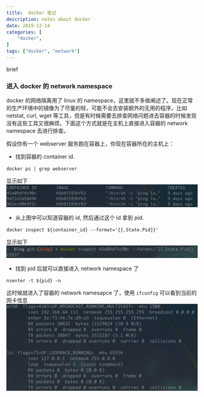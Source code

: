 ```yaml
---
title:  docker 笔记
description: notes about docker
date: 2019-12-14
categories: [
    "docker",
]
tags: ["docker", "network"]
---
```


brief
<!--more-->

### 进入 docker 的 network namespace 
docker 的网络隔离用了 linux 的 namespace，这里就不多做阐述了。现在正常的生产环境中的镜像为了尽量的轻，可能不会去安装额外的无用的程序，比如 netstat, curl, wget 等工具，但是有时候需要去排查网络问题进去容器的时候发现没有这些工具又很麻烦，下面这个方式就是在主机上直接进入容器的 network namespace 去进行排查。

假设你有一个 webserver 服务跑在容器上，你现在容器所在的主机上：

- 找到容器的 container id.
```
docker ps | grep webserver
```
显示如下
![内容](/images/docker_note/docker_id.png)

- 从上图中可以知道容器的 id, 然后通过这个 id 拿到 pid.
```
docker inspect ${container_id} --format='{{.State.Pid}}'
```
显示如下
![内容](/images/docker_note/pid.png)

- 找到 pid 后就可以直接进入 network namespace 了
```
nsenter -t ${pid} -n
```
这时候就进入了容器的 network namesapce 了，使用 `ifconfig` 可以看到当前的网卡信息
![图片](/images/docker_note/ifconfig.png)
